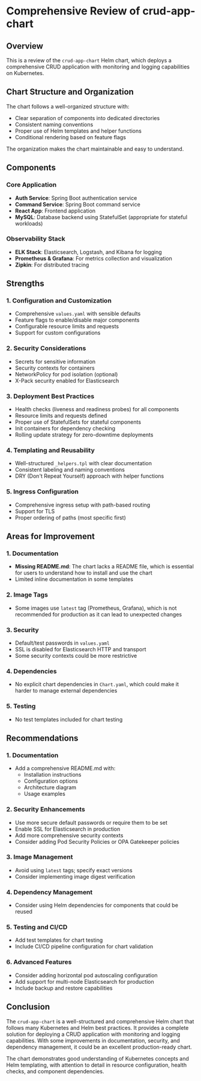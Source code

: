 # Comprehensive Review of crud-app-chart

## Overview
This is a review of the `crud-app-chart` Helm chart, which deploys a comprehensive CRUD application with monitoring and logging capabilities on Kubernetes.

## Chart Structure and Organization
The chart follows a well-organized structure with:
- Clear separation of components into dedicated directories
- Consistent naming conventions
- Proper use of Helm templates and helper functions
- Conditional rendering based on feature flags

The organization makes the chart maintainable and easy to understand.

## Components

### Core Application
- **Auth Service**: Spring Boot authentication service
- **Command Service**: Spring Boot command service
- **React App**: Frontend application
- **MySQL**: Database backend using StatefulSet (appropriate for stateful workloads)

### Observability Stack
- **ELK Stack**: Elasticsearch, Logstash, and Kibana for logging
- **Prometheus & Grafana**: For metrics collection and visualization
- **Zipkin**: For distributed tracing

## Strengths

### 1. Configuration and Customization
- Comprehensive `values.yaml` with sensible defaults
- Feature flags to enable/disable major components
- Configurable resource limits and requests
- Support for custom configurations

### 2. Security Considerations
- Secrets for sensitive information
- Security contexts for containers
- NetworkPolicy for pod isolation (optional)
- X-Pack security enabled for Elasticsearch

### 3. Deployment Best Practices
- Health checks (liveness and readiness probes) for all components
- Resource limits and requests defined
- Proper use of StatefulSets for stateful components
- Init containers for dependency checking
- Rolling update strategy for zero-downtime deployments

### 4. Templating and Reusability
- Well-structured `_helpers.tpl` with clear documentation
- Consistent labeling and naming conventions
- DRY (Don't Repeat Yourself) approach with helper functions

### 5. Ingress Configuration
- Comprehensive ingress setup with path-based routing
- Support for TLS
- Proper ordering of paths (most specific first)

## Areas for Improvement

### 1. Documentation
- **Missing README.md**: The chart lacks a README file, which is essential for users to understand how to install and use the chart
- Limited inline documentation in some templates

### 2. Image Tags
- Some images use `latest` tag (Prometheus, Grafana), which is not recommended for production as it can lead to unexpected changes

### 3. Security
- Default/test passwords in `values.yaml`
- SSL is disabled for Elasticsearch HTTP and transport
- Some security contexts could be more restrictive

### 4. Dependencies
- No explicit chart dependencies in `Chart.yaml`, which could make it harder to manage external dependencies

### 5. Testing
- No test templates included for chart testing

## Recommendations

### 1. Documentation
- Add a comprehensive README.md with:
  - Installation instructions
  - Configuration options
  - Architecture diagram
  - Usage examples

### 2. Security Enhancements
- Use more secure default passwords or require them to be set
- Enable SSL for Elasticsearch in production
- Add more comprehensive security contexts
- Consider adding Pod Security Policies or OPA Gatekeeper policies

### 3. Image Management
- Avoid using `latest` tags; specify exact versions
- Consider implementing image digest verification

### 4. Dependency Management
- Consider using Helm dependencies for components that could be reused

### 5. Testing and CI/CD
- Add test templates for chart testing
- Include CI/CD pipeline configuration for chart validation

### 6. Advanced Features
- Consider adding horizontal pod autoscaling configuration
- Add support for multi-node Elasticsearch for production
- Include backup and restore capabilities

## Conclusion
The `crud-app-chart` is a well-structured and comprehensive Helm chart that follows many Kubernetes and Helm best practices. It provides a complete solution for deploying a CRUD application with monitoring and logging capabilities. With some improvements in documentation, security, and dependency management, it could be an excellent production-ready chart.

The chart demonstrates good understanding of Kubernetes concepts and Helm templating, with attention to detail in resource configuration, health checks, and component dependencies.
